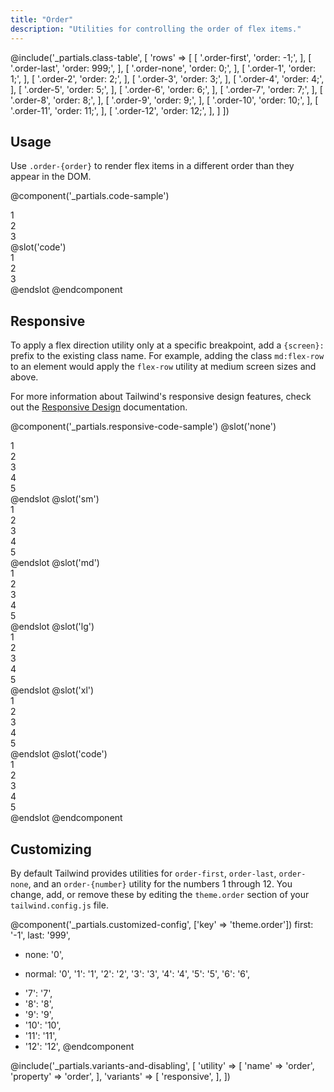```yaml
---
title: "Order"
description: "Utilities for controlling the order of flex items."
---
```


@include('_partials.class-table', [
  'rows' => [
    [
      '.order-first',
      'order: -1;',
    ],
    [
      '.order-last',
      'order: 999;',
    ],
    [
      '.order-none',
      'order: 0;',
    ],
    [
      '.order-1',
      'order: 1;',
    ],
    [
      '.order-2',
      'order: 2;',
    ],
    [
      '.order-3',
      'order: 3;',
    ],
    [
      '.order-4',
      'order: 4;',
    ],
    [
      '.order-5',
      'order: 5;',
    ],
    [
      '.order-6',
      'order: 6;',
    ],
    [
      '.order-7',
      'order: 7;',
    ],
    [
      '.order-8',
      'order: 8;',
    ],
    [
      '.order-9',
      'order: 9;',
    ],
    [
      '.order-10',
      'order: 10;',
    ],
    [
      '.order-11',
      'order: 11;',
    ],
    [
      '.order-12',
      'order: 12;',
    ],
  ]
])

## Usage

Use `.order-{order}` to render flex items in a different order than they appear in the DOM.

@component('_partials.code-sample')
<div class="flex bg-gray-200">
  <div class="order-last text-gray-700 text-center bg-gray-400 px-4 py-2 m-2">1</div>
  <div class="text-gray-700 text-center bg-gray-400 px-4 py-2 m-2">2</div>
  <div class="text-gray-700 text-center bg-gray-400 px-4 py-2 m-2">3</div>
</div>
@slot('code')
<div class="flex">
  <div class="order-last">1</div>
  <div>2</div>
  <div>3</div>
</div>
@endslot
@endcomponent


## Responsive

To apply a flex direction utility only at a specific breakpoint, add a `{screen}:` prefix to the existing class name. For example, adding the class `md:flex-row` to an element would apply the `flex-row` utility at medium screen sizes and above.

For more information about Tailwind's responsive design features, check out the [Responsive Design](/docs/responsive-design) documentation.

@component('_partials.responsive-code-sample')
@slot('none')
<div class="flex bg-gray-200">
  <div class="text-gray-700 text-center bg-gray-400 px-4 py-2 m-2">1</div>
  <div class="text-gray-700 text-center bg-gray-400 px-4 py-2 m-2">2</div>
  <div class="order-first text-gray-700 text-center bg-white px-4 py-2 m-2">3</div>
  <div class="text-gray-700 text-center bg-gray-400 px-4 py-2 m-2">4</div>
  <div class="text-gray-700 text-center bg-gray-400 px-4 py-2 m-2">5</div>
</div>
@endslot
@slot('sm')
<div class="flex bg-gray-200">
  <div class="text-gray-700 text-center bg-gray-400 px-4 py-2 m-2">1</div>
  <div class="text-gray-700 text-center bg-gray-400 px-4 py-2 m-2">2</div>
  <div class="order-last text-gray-700 text-center bg-white px-4 py-2 m-2">3</div>
  <div class="text-gray-700 text-center bg-gray-400 px-4 py-2 m-2">4</div>
  <div class="text-gray-700 text-center bg-gray-400 px-4 py-2 m-2">5</div>
</div>
@endslot
@slot('md')
<div class="flex bg-gray-200">
  <div class="text-gray-700 text-center bg-gray-400 px-4 py-2 m-2">1</div>
  <div class="text-gray-700 text-center bg-gray-400 px-4 py-2 m-2">2</div>
  <div class="order-none text-gray-700 text-center bg-white px-4 py-2 m-2">3</div>
  <div class="text-gray-700 text-center bg-gray-400 px-4 py-2 m-2">4</div>
  <div class="text-gray-700 text-center bg-gray-400 px-4 py-2 m-2">5</div>
</div>
@endslot
@slot('lg')
<div class="flex bg-gray-200">
  <div class="text-gray-700 text-center bg-gray-400 px-4 py-2 m-2">1</div>
  <div class="text-gray-700 text-center bg-gray-400 px-4 py-2 m-2">2</div>
  <div class="order-first text-gray-700 text-center bg-white px-4 py-2 m-2">3</div>
  <div class="text-gray-700 text-center bg-gray-400 px-4 py-2 m-2">4</div>
  <div class="text-gray-700 text-center bg-gray-400 px-4 py-2 m-2">5</div>
</div>
@endslot
@slot('xl')
<div class="flex bg-gray-200">
  <div class="text-gray-700 text-center bg-gray-400 px-4 py-2 m-2">1</div>
  <div class="text-gray-700 text-center bg-gray-400 px-4 py-2 m-2">2</div>
  <div class="order-last text-gray-700 text-center bg-white px-4 py-2 m-2">3</div>
  <div class="text-gray-700 text-center bg-gray-400 px-4 py-2 m-2">4</div>
  <div class="text-gray-700 text-center bg-gray-400 px-4 py-2 m-2">5</div>
</div>
@endslot
@slot('code')
<div class="flex">
  <div>1</div>
  <div>2</div>
  <div class="none:order-first sm:order-last md:order-none lg:order-first xl:order-last">3</div>
  <div>4</div>
  <div>5</div>
</div>
@endslot
@endcomponent

## Customizing

By default Tailwind provides utilities for `order-first`, `order-last`, `order-none`, and an `order-{number}` utility for the numbers 1 through 12. You change, add, or remove these by editing the `theme.order` section of your `tailwind.config.js` file.

@component('_partials.customized-config', ['key' => 'theme.order'])
  first: '-1',
  last: '999',
- none: '0',
+ normal: '0',
  '1': '1',
  '2': '2',
  '3': '3',
  '4': '4',
  '5': '5',
  '6': '6',
- '7': '7',
- '8': '8',
- '9': '9',
- '10': '10',
- '11': '11',
- '12': '12',
@endcomponent

@include('_partials.variants-and-disabling', [
    'utility' => [
        'name' => 'order',
        'property' => 'order',
    ],
    'variants' => [
        'responsive',
    ],
])
